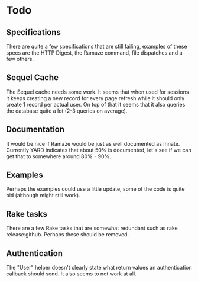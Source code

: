 # Todo

## Specifications

There are quite a few specifications that are still failing, examples of these
specs are the HTTP Digest, the Ramaze command, file dispatches and a few others.

## Sequel Cache

The Sequel cache needs some work. It seems that when used for sessions it keeps creating a new record for every page refresh while it should only create 1 record per actual user. On top of that it seems that it also queries the database quite a lot (2-3 queries on average).

## Documentation

It would be nice if Ramaze would be just as well documented as Innate.
Currently YARD indicates that about 50% is documented, let's see if we can get that to somewhere around 80% - 90%.

## Examples

Perhaps the examples could use a little update, some of the code is quite old (although might still work).

## Rake tasks

There are a few Rake tasks that are somewhat redundant such as rake release:github. Perhaps these should be removed.

## Authentication

The "User" helper doesn't clearly state what return values an authentication callback should send. It also seems to not work at all.